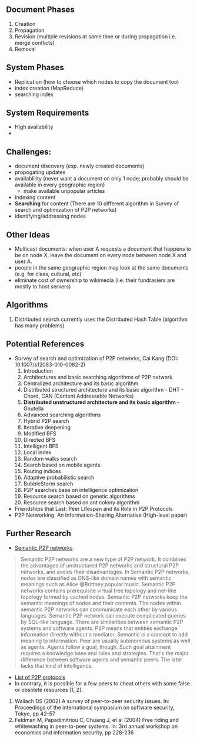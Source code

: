 ## Document Phases
1. Creation
2. Propagation
3. Revision (multiple revisions at same time or during propagation i.e. merge conflicts)
4. Removal

## System Phases
- Replication (how to choose which nodes to copy the document too)
- index creation (MapReduce)
- searching index

## System Requirements
- High availability
-


## Challenges:
- document discovery (esp. newly created documents)
- propogating updates
- availablility (never want a document on only 1 node; probably should be available in every geographic region)
  - make available unpopular articles
- indexing content
- **Searching** for content (There are 10 different algorithm in Survey of search and optimization of P2P networks)
- identifying/addressing nodes


## Other Ideas
- Multicast documents: when user A requests a document that happens to be on node X, leave the
document on every node between node X and user A.
- people in the same geographic region may look at the same documents (e.g. for class, cultural, etc)
- eliminate cost of ownership to wikimedia (i.e. their fundrasiers are mostly to host servers)


## Algorithms
 1. Distributed search currently uses the Distributed Hash Table (algorithm has many problems)

## Potential References
- Survey of search and optimization of P2P networks, Cai Kang (DOI: 10.1007/s12083-010-0082-2)
  1. Introduction
  2. Architectures and basic searching algorithms of P2P network
    1. Centralized architecture and its basic algorithm
    2. Distributed structured architecture and its basic algorithm
      - DHT
      - Chord, CAN (Content Addressable Networks)
    3. **Distributed unstructured architecture and its basic algorithm**
      - Gnutella
  3. Advanced searching algorithms
    1. Hybrid P2P search
    2. Iterative deepening
    3. Modified BFS
    4. Directed BFS
    5. Intelligent BFS
    6. Local index
    7. Random walks search
    8. Search based on mobile agents
    9. Routing indices
    10. Adaptive probabilistic search
    11. BubbleStorm search
  4. P2P searches base on intelligence optimization
    1. Resource search based on genetic algorithms
    2. Resource search based on ant colony algorithm
- Friendships that Last: Peer Lifespan and its Role in P2P Protocols
- P2P Networking: An Information-Sharing Alternative (High-level paper)

## Further Research
- [Semantic P2P networks](https://en.wikipedia.org/wiki/Semantic_P2P_networks)
 >Semantic P2P networks are a new type of P2P network. It combines the advantages of unstructured P2P networks and structural P2P networks, and avoids their disadvantages.
 In Semantic P2P networks, nodes are classified as DNS-like domain names with semantic meanings such as Alice @Brittney.popular.music. Semantic P2P networks contains prerequisite virtual tree topology and net-like topology formed by cached nodes. Semantic P2P networks keep the semantic meanings of nodes and their contents. The nodes within semantic P2P networks can communicate each other by various languages. Semantic P2P network can execute complicated queries by SQL-like language.
There are similarities between semantic P2P systems and software agents. P2P means that entities exchange information directly without a mediator. Semantic is a concept to add meaning to information. Peer are usually autonomous systems as well as agents. Agents follow a goal, though. Such goal attainment requires a knowledge base and rules and strategies. That's the major difference between software agents and semantic peers. The later lacks that kind of intelligence.

- [List of P2P protocols](https://en.wikipedia.org/wiki/List_of_P2P_protocols)
-  In contrary, it is possible for a few peers to cheat others with some false or obsolete resources [1, 2].
  1. Wallach DS (2002) A survey of peer-to-peer security issues. In: Proceedings of the international symposium on software security, Tokyo, pp 42-57
  2. Feldman M, Papadimitriou C, Chuang J, et al (2004) Free riding and whitewashing in peer-to-peer systems. In: 3rd annual workshop on economics and information security, pp 228-236
